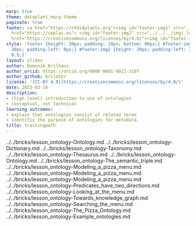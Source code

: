 ```yaml
---
marp: true
theme: dataplant_marp-theme
paginate: true
footer: <a href="https://nfdi4plants.org"><img id="footer-img1" src="../../../img/_logos/DataPLANT/DataPLANT_logo_square_bg_transparent.svg"></a><a
  href="https://ceplas.eu"> <img id="footer-img2" src="../../../img/_logos/CEPLAS/CEPLAS_Icon.jpeg"></a><a
  href="https://creativecommons.org/licenses/by/4.0/"><img id="footer-img3" src="../../../img/_logos/CreativeCommons/by.svg"></a>
style: 'footer {height: 30px; padding: 10px; bottom: 00px;} #footer-img1 {height:
  30px; padding-left: 0px;} #footer-img2 {height: 20px; padding-left: 20px; opacity:
  0.5;}'
layout: slides
author: Dominik Brilhaus
author_orcid: https://orcid.org/0000-0001-9021-3197
author_github: brilator
license: '[CC-BY 4.0](https://creativecommons.org/licenses/by/4.0/)'
date: 2023-03-16
description:
- (high level) introduction to use of ontologies
- conceptual, not technical
learning outcomes:
- explain that ontologies consist of related terms
- identifiy the purpose of ontologies for metadata
title: trainingpath
---
```


../../bricks/lesson_ontology-Ontology.md
../../bricks/lesson_ontology-Dictionary.md
../../bricks/lesson_ontology-Taxonomy.md
../../bricks/lesson_ontology-Thesaurus.md
../../bricks/lesson_ontology-Ontology.md
../../bricks/lesson_ontology-The_semantic_triple.md
../../bricks/lesson_ontology-Modeling_a_pizza_menu.md
../../bricks/lesson_ontology-Modeling_a_pizza_menu.md
../../bricks/lesson_ontology-Modeling_a_pizza_menu.md
../../bricks/lesson_ontology-Predicates_have_two_directions.md
../../bricks/lesson_ontology-Looking_at_the_menu.md
../../bricks/lesson_ontology-Towards_knowledge_graph.md
../../bricks/lesson_ontology-Searching_the_menu.md
../../bricks/lesson_ontology-The_Pizza_Ontology.md
../../bricks/lesson_ontology-Example_ontologies.md
